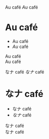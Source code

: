 Au café
_Au_ café
# Au café
- Au café
- _Au_ café

<div>Au café</div>
<span>Au café</span>

なナ café
_なナ_ café
# なナ café
- なナ café
- _なナ_ café

<div>なナ café</div>
<span>なナ café</span>